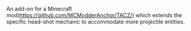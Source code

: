 An add-on for a Minecraft mod(https://github.com/MCModderAnchor/TACZ/) which extends the specific head-shot mechanic to accommodate more projectile entities.

